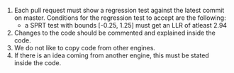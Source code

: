 1. Each pull request must show a regression test against the latest commit on master. Conditions for the regression test to accept are the following:
   - a SPRT test with bounds [-0.25, 1.25] must get an LLR of atleast 2.94
2. Changes to the code should be commented and explained inside the code.
3. We do not like to copy code from other engines.
4. If there is an idea coming from another engine, this must be stated inside the code.
